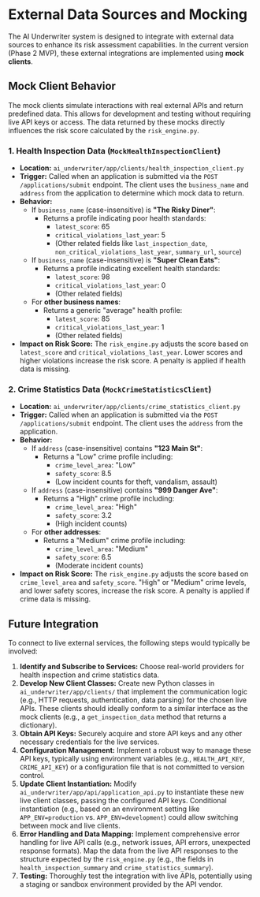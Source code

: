 # External Data Sources and Mocking

The AI Underwriter system is designed to integrate with external data sources to enhance its risk assessment capabilities. In the current version (Phase 2 MVP), these external integrations are implemented using **mock clients**.

## Mock Client Behavior

The mock clients simulate interactions with real external APIs and return predefined data. This allows for development and testing without requiring live API keys or access. The data returned by these mocks directly influences the risk score calculated by the `risk_engine.py`.

### 1. Health Inspection Data (`MockHealthInspectionClient`)

*   **Location:** `ai_underwriter/app/clients/health_inspection_client.py`
*   **Trigger:** Called when an application is submitted via the `POST /applications/submit` endpoint. The client uses the `business_name` and `address` from the application to determine which mock data to return.
*   **Behavior:**
    *   If `business_name` (case-insensitive) is **"The Risky Diner"**:
        *   Returns a profile indicating poor health standards:
            *   `latest_score`: 65
            *   `critical_violations_last_year`: 5
            *   (Other related fields like `last_inspection_date`, `non_critical_violations_last_year`, `summary_url`, `source`)
    *   If `business_name` (case-insensitive) is **"Super Clean Eats"**:
        *   Returns a profile indicating excellent health standards:
            *   `latest_score`: 98
            *   `critical_violations_last_year`: 0
            *   (Other related fields)
    *   For **other business names**:
        *   Returns a generic "average" health profile:
            *   `latest_score`: 85
            *   `critical_violations_last_year`: 1
            *   (Other related fields)
*   **Impact on Risk Score:** The `risk_engine.py` adjusts the score based on `latest_score` and `critical_violations_last_year`. Lower scores and higher violations increase the risk score. A penalty is applied if health data is missing.

### 2. Crime Statistics Data (`MockCrimeStatisticsClient`)

*   **Location:** `ai_underwriter/app/clients/crime_statistics_client.py`
*   **Trigger:** Called when an application is submitted via the `POST /applications/submit` endpoint. The client uses the `address` from the application.
*   **Behavior:**
    *   If `address` (case-insensitive) contains **"123 Main St"**:
        *   Returns a "Low" crime profile including:
            *   `crime_level_area`: "Low"
            *   `safety_score`: 8.5
            *   (Low incident counts for theft, vandalism, assault)
    *   If `address` (case-insensitive) contains **"999 Danger Ave"**:
        *   Returns a "High" crime profile including:
            *   `crime_level_area`: "High"
            *   `safety_score`: 3.2
            *   (High incident counts)
    *   For **other addresses**:
        *   Returns a "Medium" crime profile including:
            *   `crime_level_area`: "Medium"
            *   `safety_score`: 6.5
            *   (Moderate incident counts)
*   **Impact on Risk Score:** The `risk_engine.py` adjusts the score based on `crime_level_area` and `safety_score`. "High" or "Medium" crime levels, and lower safety scores, increase the risk score. A penalty is applied if crime data is missing.

## Future Integration

To connect to live external services, the following steps would typically be involved:

1.  **Identify and Subscribe to Services:** Choose real-world providers for health inspection and crime statistics data.
2.  **Develop New Client Classes:** Create new Python classes in `ai_underwriter/app/clients/` that implement the communication logic (e.g., HTTP requests, authentication, data parsing) for the chosen live APIs. These clients should ideally conform to a similar interface as the mock clients (e.g., a `get_inspection_data` method that returns a dictionary).
3.  **Obtain API Keys:** Securely acquire and store API keys and any other necessary credentials for the live services.
4.  **Configuration Management:** Implement a robust way to manage these API keys, typically using environment variables (e.g., `HEALTH_API_KEY`, `CRIME_API_KEY`) or a configuration file that is not committed to version control.
5.  **Update Client Instantiation:** Modify `ai_underwriter/app/api/application_api.py` to instantiate these new live client classes, passing the configured API keys. Conditional instantiation (e.g., based on an environment setting like `APP_ENV=production` vs. `APP_ENV=development`) could allow switching between mock and live clients.
6.  **Error Handling and Data Mapping:** Implement comprehensive error handling for live API calls (e.g., network issues, API errors, unexpected response formats). Map the data from the live API responses to the structure expected by the `risk_engine.py` (e.g., the fields in `health_inspection_summary` and `crime_statistics_summary`).
7.  **Testing:** Thoroughly test the integration with live APIs, potentially using a staging or sandbox environment provided by the API vendor.
